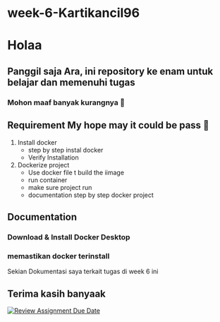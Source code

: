 # week-6-Kartikancil96
# Holaa
## Panggil saja Ara, ini repository ke enam untuk belajar dan memenuhi tugas 

### Mohon maaf banyak kurangnya 🙏

## Requirement My hope may it could be pass 🙏
1. Install docker
   - step by step instal docker
   - Verify Installation
2. Dockerize project
   - Use docker file t build the iimage
   - run container
   - make sure project run
   - documentation step by step docker project
   



## Documentation

### Download & Install Docker Desktop

### memastikan docker terinstall







Sekian Dokumentasi saya terkait tugas di week 6 ini 

## Terima kasih banyaak 


[![Review Assignment Due Date](https://classroom.github.com/assets/deadline-readme-button-24ddc0f5d75046c5622901739e7c5dd533143b0c8e959d652212380cedb1ea36.svg)](https://classroom.github.com/a/nj7iw4Wb)
